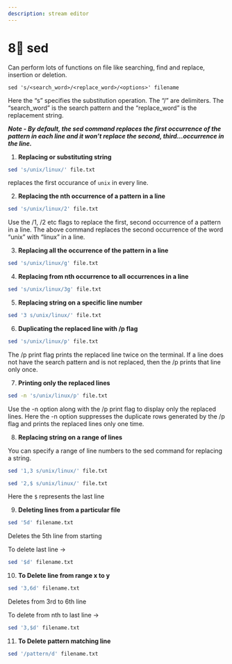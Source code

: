 ```yaml
---
description: stream editor
---
```


# 8⃣ sed

Can perform lots of functions on file like searching, find and replace, insertion or deletion.

```
sed 's/<search_word>/<replace_word>/<options>' filename
```

Here the “s” specifies the substitution operation. The “/” are delimiters. The “search\_word” is the search pattern and the “replace\_word” is the replacement string.

_**Note - By default, the sed command replaces the first occurrence of the pattern in each line and it won’t replace the second, third…occurrence in the line.**_

1. **Replacing or substituting string**&#x20;

```sh
sed 's/unix/linux/' file.txt
```

replaces the first occurance of `unix` in every line.

2. **Replacing the nth occurrence of a pattern in a line**

```sh
sed 's/unix/linux/2' file.txt
```

Use the /1, /2 etc flags to replace the first, second occurrence of a pattern in a line. The above command replaces the second occurrence of the word “unix” with “linux” in a line.

3. **Replacing all the occurrence of the pattern in a line**

```bash
sed 's/unix/linux/g' file.txt
```

4. **Replacing from nth occurrence to all occurrences in a line**

```bash
sed 's/unix/linux/3g' file.txt
```

5. **Replacing string on a specific line number**

```bash
sed '3 s/unix/linux/' file.txt
```

6. **Duplicating the replaced line with /p flag**

```bash
sed 's/unix/linux/p' file.txt
```

The /p print flag prints the replaced line twice on the terminal. If a line does not have the search pattern and is not replaced, then the /p prints that line only once.

7. **Printing only the replaced lines**

```bash
sed -n 's/unix/linux/p' file.txt
```

Use the -n option along with the /p print flag to display only the replaced lines. Here the -n option suppresses the duplicate rows generated by the /p flag and prints the replaced lines only one time.

8. **Replacing string on a range of lines**&#x20;

You can specify a range of line numbers to the sed command for replacing a string.

```bash
sed '1,3 s/unix/linux/' file.txt
```

```bash
sed '2,$ s/unix/linux/' file.txt
```

Here the `$` represents the last line

9. **Deleting lines from a particular file**

```bash
sed '5d' filename.txt
```

Deletes the 5th line from starting

To delete last line ->

```bash
sed '$d' filename.txt
```

10. **To Delete line from range x to y**

```bash
sed '3,6d' filename.txt
```

Deletes from 3rd to 6th line

To delete from nth to last line ->

```bash
sed '3,$d' filename.txt
```

11. **To Delete pattern matching line**

```bash
sed '/pattern/d' filename.txt
```
